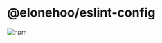 # @elonehoo/eslint-config

[![npm](https://img.shields.io/npm/v/@elonehoo/eslint-config?color=81A2BE&label=)](https://npmjs.com/package/@elonehoo/eslint-config)

